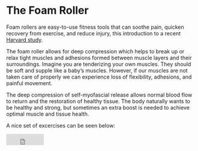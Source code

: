 # The Foam Roller

Foam rollers are easy-to-use fitness tools that can soothe pain, quicken recovery from exercise, and reduce injury, this introduction to a recent [Harvard study](https://www.health.harvard.edu/staying-healthy/roll-away-muscle-pain).

The foam roller allows for deep compression which helps to break up or relax tight muscles and adhesions formed between muscle layers and their surroundings. Imagine you are tenderizing your own muscles. They should be soft and supple like a baby’s muscles. However, if our muscles are not taken care of properly we can experience loss of flexibility, adhesions, and painful movement.
 
The deep compression of self-myofascial release allows normal blood flow to return and the restoration of healthy tissue. The body naturally wants to be healthy and strong, but sometimes an extra boost is needed to achieve optimal muscle and tissue health.

A nice set of excercises can be seen below:

<p><iframe width="100vw" height="30vw" src="https://www.youtube.com/embed/8caF1Keg2XU" frameborder="0" allow="accelerometer; autoplay; encrypted-media; gyroscope; picture-in-picture" allowfullscreen></iframe></p>
